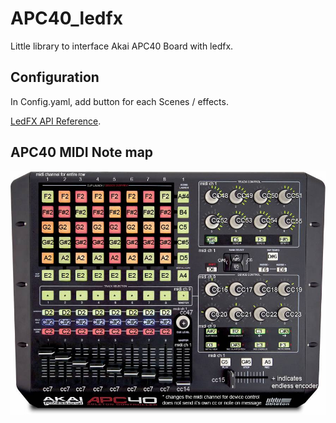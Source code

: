 # APC40_ledfx
Little library to interface Akai APC40 Board with ledfx.

## Configuration 

In Config.yaml, add button for each Scenes / effects. 

[LedFX API Reference]([https://pages.github.com/](https://ledfx.readthedocs.io/en/latest/api.html#)).

## APC40 MIDI Note map  

![apc map](https://github.com/kayrozen/APC40_ledfx/blob/main/APC40map.jpg?raw=true)
